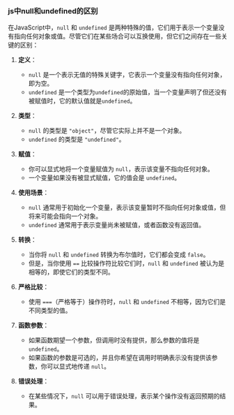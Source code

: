 ### js中null和undefined的区别
在JavaScript中，`null` 和 `undefined` 是两种特殊的值，它们用于表示一个变量没有指向任何对象或值。尽管它们在某些场合可以互换使用，但它们之间存在一些关键的区别：

1. **定义**：
   - `null` 是一个表示无值的特殊关键字，它表示一个变量没有指向任何对象，即为空。
   - `undefined` 是一个类型为`undefined`的原始值，当一个变量声明了但还没有被赋值时，它的默认值就是`undefined`。

2. **类型**：
   - `null` 的类型是 `"object"`，尽管它实际上并不是一个对象。
   - `undefined` 的类型是 `"undefined"`。

3. **赋值**：
   - 你可以显式地将一个变量赋值为 `null`，表示该变量不指向任何对象。
   - 一个变量如果没有被显式赋值，它的值会是 `undefined`。

4. **使用场景**：
   - `null` 通常用于初始化一个变量，表示该变量暂时不指向任何对象或值，但将来可能会指向一个对象。
   - `undefined` 通常用于表示变量尚未被赋值，或者函数没有返回值。

5. **转换**：
   - 当你将 `null` 和 `undefined` 转换为布尔值时，它们都会变成 `false`。
   - 但是，当你使用 `==` 比较操作符比较它们时，`null` 和 `undefined` 被认为是相等的，即使它们的类型不同。

6. **严格比较**：
   - 使用 `===`（严格等于）操作符时，`null` 和 `undefined` 不相等，因为它们是不同类型的值。

7. **函数参数**：
   - 如果函数期望一个参数，但调用时没有提供，那么参数的值将是 `undefined`。
   - 如果函数的参数是可选的，并且你希望在调用时明确表示没有提供该参数，你可以显式地传递 `null`。

8. **错误处理**：
   - 在某些情况下，`null` 可以用于错误处理，表示某个操作没有返回预期的结果。


